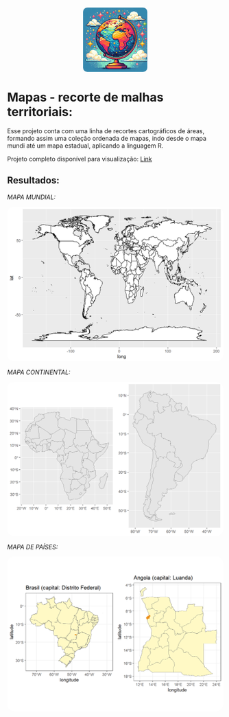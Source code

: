 <p align="center">
  <img src="https://github.com/ArturMaia/MalhasTerritoriais/blob/main/malhas.jpg" alt="Malha globo" style="width: 150px; border-radius: 10px;">
</p>

# **Mapas - recorte de malhas territoriais:**

Esse projeto conta com uma linha de recortes cartográficos de áreas, formando assim uma coleção ordenada de mapas, indo desde o mapa mundi até um mapa estadual, aplicando a linguagem R.

Projeto completo disponível para visualização: [Link](https://rpubs.com/Artur_Maia/1183096)

## **Resultados**:

*MAPA MUNDIAL:*

<p align="center">
  <img src="https://github.com/ArturMaia/MalhasTerritoriais/blob/main/IMAGENS/mapa%20mundi%20R.png" alt="Mapa Mundi" style="width: 550px; border-radius: 15px;">
</p>

*MAPA CONTINENTAL:*

<p align="center">
  <img src="https://github.com/ArturMaia/MalhasTerritoriais/blob/main/IMAGENS/CONTINENTES.png" alt="Mapa Continental" style="width: 550px; border-radius: 15px;">
</p>

*MAPA DE PAÍSES:*

<p align="center">
  <img src="https://github.com/ArturMaia/MalhasTerritoriais/blob/main/IMAGENS/PA%C3%8DS.png" alt="Mapa de Países com suas Capitais" style="width: 550px; border-radius: 15px;">
</p>

